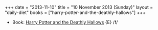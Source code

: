 +++
date = "2013-11-10"
title = "10 November 2013 (Sunday)"
layout = "daily-diet"
books = ["harry-potter-and-the-deathly-hallows"]
+++

<ul>
<li class="entry Book">Book: <a href="/books/harry-potter-and-the-deathly-hallows">Harry Potter and the Deathly Hallows</a> {E} /f/</li>
</ul>